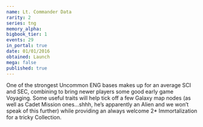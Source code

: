 ```yaml
---
name: Lt. Commander Data
rarity: 2
series: tng
memory_alpha:
bigbook_tier: 1
events: 29
in_portal: true
date: 01/01/2016
obtained: Launch
mega: false
published: true
---
```


One of the strongest Uncommon ENG bases makes up for an average SCI and SEC, combining to bring newer players some good early game Voyaging. Some useful traits will help tick off a few Galaxy map nodes (as well as Cadet Mission ones…shhh, he’s apparently an Alien and we won’t speak of this further) while providing an always welcome 2* Immortalization for a tricky Collection.

